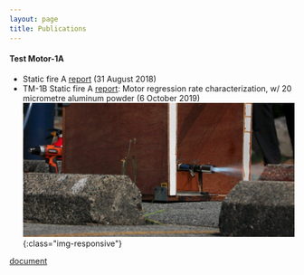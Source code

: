 ```yaml
--- 
layout: page
title: Publications
---
```


#### Test Motor-1A
- Static fire A [report](_pdf-documents/TM-1A-report-1.pdf) (31 August 2018)
- TM-1B Static fire A [report](_pdf-documents/David's-EE.pdf): Motor regression rate characterization, w/ 20 micrometre aluminum powder (6 October 2019)
![iamge](_images/homepage-image.jpeg){:class="img-responsive"}

[document](_texts/de-laval.md)
